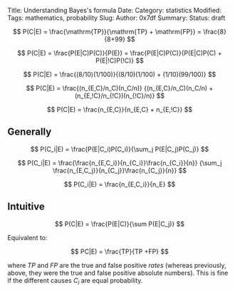 Title: Understanding Bayes's formula
Date: 
Category: statistics 
Modified: 
Tags: mathematics, probability 
Slug: 
Author: 0x7df
Summary: 
Status: draft

[hoffgiger]: http://library.mpib-berlin.mpg.de/ft/uh/UH_Using_1998.pdf

$$ P(C|E) = \frac{\mathrm{TP}}{\mathrm{TP} + \mathrm{FP}} = \frac{8}{8+99} $$

$$ P(C|E) = \frac{P(E|C)P(C)}{P(E)} = 
            \frac{P(E|C)P(C)}{P(E|C)P(C) + P(E|!C)P(!C)} $$

$$ P(C|E) = \frac{(8/10)(1/100)}{(8/10)(1/100) + (1/10)(99/100)} $$

$$ P(C|E) = \frac{(n_{E,C}/n_C)(n_C/n)}
                 {(n_{E,C}/n_C)(n_C/n) + (n_{E,!C}/n_{!C})(n_{!C}/n)} $$

$$ P(C|E) = \frac{n_{E,C}}{n_{E,C} + n_{E,!C}} $$

Generally
---------

$$ P(C_i|E) = \frac{P(E|C_i)P(C_i)}{\sum_j P(E|C_j)P(C_j)} $$

$$ P(C_i|E) = \frac{\frac{n_{E,C_i}}{n_{C_i}}\frac{n_{C_i}}{n}}
                   {\sum_j \frac{n_{E,C_j}}{n_{C_j}}\frac{n_{C_j}}{n}} $$

$$ P(C_i|E) = \frac{n_{E,C_i}}{n_E} $$

Intuitive
---------

$$ P(C|E) = \frac{P(E|C)}{\sum P(E|C_j)} $$

Equivalent to:

$$ PC|E) = \frac{TP}{TP +FP} $$

where $TP$ and $FP$ are the true and false positive _rates_ (whereas
previously, above, they were the true and false positive absolute numbers).
This is fine if the different causes $C_i$ are equal probability.

